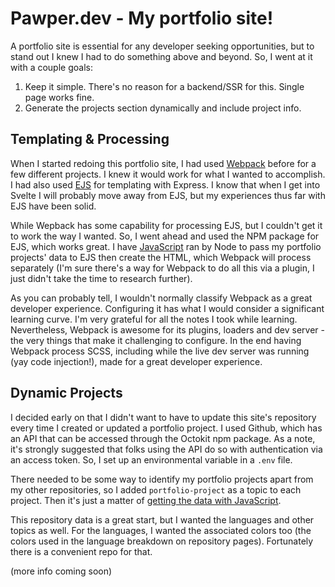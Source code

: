 # Pawper.dev - My portfolio site!

A portfolio site is essential for any developer seeking opportunities, but to stand out I knew I had to do something above and beyond. So, I went at it with a couple goals:
1. Keep it simple. There's no reason for a backend/SSR for this. Single page works fine.
2. Generate the projects section dynamically and include project info.

## Templating & Processing
When I started redoing this portfolio site, I had used [Webpack](https://webpack.js.org/) before for a few different projects. I knew it would work for what I wanted to accomplish. I had also used [EJS](https://ejs.co/) for templating with Express. I know that when I get into Svelte I will probably move away from EJS, but my experiences thus far with EJS have been solid.

While Wepback has some capability for processing EJS, but I couldn't get it to work the way I wanted. So, I went ahead and used the NPM package for EJS, which works great. I have [JavaScript](https://github.com/Pawper/pawper.dev/blob/636e50df278275eeedf8e28fdcd87350bd152ad3/scripts/generateHtml.cjs#L7-L15) ran by Node to pass my portfolio projects' data to EJS then create the HTML, which Webpack will process separately (I'm sure there's a way for Webpack to do all this via a plugin, I just didn't take the time to research further).

As you can probably tell, I wouldn't normally classify Webpack as a great developer experience. Configuring it has what I would consider a significant learning curve. I'm very grateful for all the notes I took while learning. Nevertheless, Webpack is awesome for its plugins, loaders and dev server - the very things that make it challenging to configure. In the end having Webpack process SCSS, including while the live dev server was running (yay code injection!), made for a great developer experience.

## Dynamic Projects
I decided early on that I didn't want to have to update this site's repository every time I created or updated a portfolio project. I used Github, which has an API that can be accessed through the Octokit npm package. As a note, it's strongly suggested that folks using the API do so with authentication via an access token. So, I set up an environmental variable in a `.env` file.

There needed to be some way to identify my portfolio projects apart from my other repositories, so I added `portfolio-project` as a topic to each project. Then it's just a matter of [getting the data with JavaScript](https://github.com/Pawper/pawper.dev/blob/636e50df278275eeedf8e28fdcd87350bd152ad3/scripts/modules/GetPortfolioData.cjs#L10-L17).

This repository data is a great start, but I wanted the languages and other topics as well. For the languages, I wanted the associated colors too (the colors used in the language breakdown on repository pages). Fortunately there is a convenient repo for that. 

(more info coming soon)